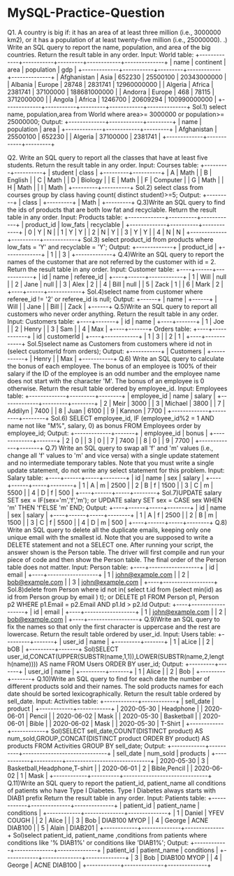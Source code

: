 # MySQL-Practice-Question
Q1. A country is big if:
    it has an area of at least three million (i.e., 3000000 km2), or
    it has a population of at least twenty-five million (i.e., 25000000).
   .) Write an SQL query to report the name, population, and area of the big countries.
      Return the result table in any order.
      Input: 
World table:
+-------------+-----------+---------+------------+--------------+
| name        | continent | area    | population | gdp          |
+-------------+-----------+---------+------------+--------------+
| Afghanistan | Asia      | 652230  | 25500100   | 20343000000  |
| Albania     | Europe    | 28748   | 2831741    | 12960000000  |
| Algeria     | Africa    | 2381741 | 37100000   | 188681000000 |
| Andorra     | Europe    | 468     | 78115      | 3712000000   |
| Angola      | Africa    | 1246700 | 20609294   | 100990000000 |
+-------------+-----------+---------+------------+--------------+
Sol.1) select name, population,area from World where area>= 3000000 or population>= 25000000;
  Output: 
+-------------+------------+---------+
| name        | population | area    |
+-------------+------------+---------+
| Afghanistan | 25500100   | 652230  |
| Algeria     | 37100000   | 2381741 |
+-------------+------------+---------+

Q2. Write an SQL query to report all the classes that have at least five students.
Return the result table in any order.
Input: 
Courses table:
+---------+----------+
| student | class    |
+---------+----------+
| A       | Math     |
| B       | English  |
| C       | Math     |
| D       | Biology  |
| E       | Math     |
| F       | Computer |
| G       | Math     |
| H       | Math     |
| I       | Math     |
+---------+----------+
Sol.2) select class from courses group by class having count( distinct student)>=5;
Output: 
+---------+
| class   |
+---------+
| Math    |
+---------+
Q.3)Write an SQL query to find the ids of products that are both low fat and recyclable.
 Return the result table in any order.
 Input: 
Products table:
+-------------+----------+------------+
| product_id  | low_fats | recyclable |
+-------------+----------+------------+
| 0           | Y        | N          |
| 1           | Y        | Y          |
| 2           | N        | Y          |
| 3           | Y        | Y          |
| 4           | N        | N          |
+-------------+----------+------------+
Sol.3) select product_id from products where low_fats = 'Y' and recyclable = 'Y';
Output: 
+-------------+
| product_id  |
+-------------+
| 1           |
| 3           |
+-------------+
Q.4)Write an SQL query to report the names of the customer that are not referred by the customer with id = 2.
 Return the result table in any order.
 Input: 
Customer table:
+----+------+------------+
| id | name | referee_id |
+----+------+------------+
| 1  | Will | null       |
| 2  | Jane | null       |
| 3  | Alex | 2          |
| 4  | Bill | null       |
| 5  | Zack | 1          |
| 6  | Mark | 2          |
+----+------+------------+
Sol.4)select name from customer where referee_id != '2' or referee_id is null;
Output: 
+------+
| name |
+------+
| Will |
| Jane |
| Bill |
| Zack |
+------+
Q.5)Write an SQL query to report all customers who never order anything.
Return the result table in any order.
Input: 
Customers table:
+----+-------+
| id | name  |
+----+-------+
| 1  | Joe   |
| 2  | Henry |
| 3  | Sam   |
| 4  | Max   |
+----+-------+
Orders table:
+----+------------+
| id | customerId |
+----+------------+
| 1  | 3          |
| 2  | 1          |
+----+------------+
Sol.5)select name as Customers from customers where id not in (select customerId from orders);
Output: 
+-----------+
| Customers |
+-----------+
| Henry     |
| Max       |
+-----------+
Q.6) Write an SQL query to calculate the bonus of each employee. The bonus of an employee is 100% of their salary if the ID of the employee is an odd number and the employee name does not start with the character 'M'. The bonus of an employee is 0 otherwise.
Return the result table ordered by employee_id.
Input: 
Employees table:
+-------------+---------+--------+
| employee_id | name    | salary |
+-------------+---------+--------+
| 2           | Meir    | 3000   |
| 3           | Michael | 3800   |
| 7           | Addilyn | 7400   |
| 8           | Juan    | 6100   |
| 9           | Kannon  | 7700   |
+-------------+---------+--------+
Sol.6) SELECT employee_id,
IF (employee_id%2 = 1 AND name not like "M%", salary, 0) as bonus
FROM Employees order by employee_id;
Output: 
+-------------+-------+
| employee_id | bonus |
+-------------+-------+
| 2           | 0     |
| 3           | 0     |
| 7           | 7400  |
| 8           | 0     |
| 9           | 7700  |
+-------------+-------+
Q.7) Write an SQL query to swap all 'f' and 'm' values (i.e., change all 'f' values to 'm' and vice versa) with a single update statement and no intermediate temporary tables.
Note that you must write a single update statement, do not write any select statement for this problem.
Input: 
Salary table:
+----+------+-----+--------+
| id | name | sex | salary |
+----+------+-----+--------+
| 1  | A    | m   | 2500   |
| 2  | B    | f   | 1500   |
| 3  | C    | m   | 5500   |
| 4  | D    | f   | 500    |
+----+------+-----+--------+
Sol.7)UPDATE salary SET sex = IF(sex='m','f','m'); or UPDATE salary SET sex = CASE sex WHEN 'm' THEN 'f'ELSE 'm' END;
Output: 
+----+------+-----+--------+
| id | name | sex | salary |
+----+------+-----+--------+
| 1  | A    | f   | 2500   |
| 2  | B    | m   | 1500   |
| 3  | C    | f   | 5500   |
| 4  | D    | m   | 500    |
+----+------+-----+--------+
Q.8) Write an SQL query to delete all the duplicate emails, keeping only one unique email with the smallest id. Note that you are supposed to write a DELETE statement and not a SELECT one.
After running your script, the answer shown is the Person table. The driver will first compile and run your piece of code and then show the Person table. The final order of the Person table does not matter.
Input: 
Person table:
+----+------------------+
| id | email            |
+----+------------------+
| 1  | john@example.com |
| 2  | bob@example.com  |
| 3  | john@example.com |
+----+------------------+
Sol.8)delete from Person where id not in( select t.id from (select min(id) as id from Person group by email ) t); or DELETE p1 FROM Person p1, Person p2 WHERE p1.Email = p2.Email AND p1.Id > p2.Id
Output: 
+----+------------------+
| id | email            |
+----+------------------+
| 1  | john@example.com |
| 2  | bob@example.com  |
+----+------------------+
Q.9)Write an SQL query to fix the names so that only the first character is uppercase and the rest are lowercase.
Return the result table ordered by user_id.
Input: 
Users table:
+---------+-------+
| user_id | name  |
+---------+-------+
| 1       | aLice |
| 2       | bOB   |
+---------+-------+
Sol)SELECT user_id,CONCAT(UPPER(SUBSTR(name,1,1)),LOWER(SUBSTR(name,2,length(name)))) AS name
FROM Users ORDER BY user_id;
Output: 
+---------+-------+
| user_id | name  |
+---------+-------+
| 1       | Alice |
| 2       | Bob   |
+---------+-------+
Q.10)Write an SQL query to find for each date the number of different products sold and their names.
The sold products names for each date should be sorted lexicographically.
Return the result table ordered by sell_date.
Input: 
Activities table:
+------------+------------+
| sell_date  | product     |
+------------+------------+
| 2020-05-30 | Headphone  |
| 2020-06-01 | Pencil     |
| 2020-06-02 | Mask       |
| 2020-05-30 | Basketball |
| 2020-06-01 | Bible      |
| 2020-06-02 | Mask       |
| 2020-05-30 | T-Shirt    |
+------------+------------+
Sol)SELECT  sell_date,COUNT(DISTINCT product) AS num_sold,GROUP_CONCAT(DISTINCT product ORDER BY product) AS products FROM Activities GROUP BY sell_date;
Output: 
+------------+----------+------------------------------+
| sell_date  | num_sold | products                     |
+------------+----------+------------------------------+
| 2020-05-30 | 3        | Basketball,Headphone,T-shirt |
| 2020-06-01 | 2        | Bible,Pencil                 |
| 2020-06-02 | 1        | Mask                         |
+------------+----------+------------------------------+
Q.11)Write an SQL query to report the patient_id, patient_name all conditions of patients who have Type I Diabetes. Type I Diabetes always starts with DIAB1 prefix
Return the result table in any order.
Input: 
Patients table:
+------------+--------------+--------------+
| patient_id | patient_name | conditions   |
+------------+--------------+--------------+
| 1          | Daniel       | YFEV COUGH   |
| 2          | Alice        |              |
| 3          | Bob          | DIAB100 MYOP |
| 4          | George       | ACNE DIAB100 |
| 5          | Alain        | DIAB201      |
+------------+--------------+--------------+
Sol)select  patient_id, patient_name ,conditions from patients where conditions like '% DIAB1%' or conditions like 'DIAB1%';
Output: 
+------------+--------------+--------------+
| patient_id | patient_name | conditions   |
+------------+--------------+--------------+
| 3          | Bob          | DIAB100 MYOP |
| 4          | George       | ACNE DIAB100 | 
+------------+--------------+--------------+
